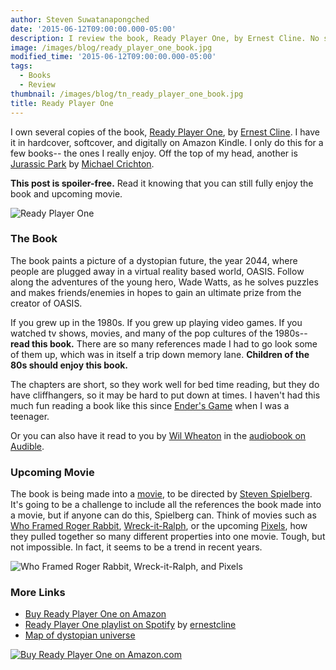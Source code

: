 ```yaml
---
author: Steven Suwatanapongched
date: '2015-06-12T09:00:00.000-05:00'
description: I review the book, Ready Player One, by Ernest Cline. No spoilers.
image: /images/blog/ready_player_one_book.jpg
modified_time: '2015-06-12T09:00:00.000-05:00'
tags:
  - Books
  - Review
thumbnail: /images/blog/tn_ready_player_one_book.jpg
title: Ready Player One
---
```



I own several copies of the book, [Ready Player One](http://readyplayerone.com/), by [Ernest Cline](http://www.ernestcline.com/). I have it in hardcover, softcover, and digitally on Amazon Kindle. I only do this for a few books-- the ones I really enjoy. Off the top of my head, another is [Jurassic Park](http://www.amazon.com/gp/product/0345538986/ref=as_li_tl?ie=UTF8&camp=1789&creative=390957&creativeASIN=0345538986&linkCode=as2&tag=sunpech-20&linkId=YYJXRGBHDHFWHSC5) by [Michael Crichton](http://www.amazon.com/Michael-Crichton/e/B000APZK46/).

<b>This post is spoiler-free.</b> Read it knowing that you can still fully enjoy the book and upcoming movie.

![Ready Player One](/images/blog/ready_player_one_book.jpg)

### The Book

The book paints a picture of a dystopian future, the year 2044, where people are plugged away in a virtual reality based world, OASIS. Follow along the adventures of the young hero, Wade Watts, as he solves puzzles and makes friends/enemies in hopes to gain an ultimate prize from the creator of OASIS.

If you grew up in the 1980s. If you grew up playing video games. If you watched tv shows, movies, and many of the pop cultures of the 1980s-- <b>read this book.</b> There are so many references made I had to go look some of them up, which was in itself a trip down memory lane. <b>Children of the 80s should enjoy this book.</b>

The chapters are short, so they work well for bed time reading, but they do have cliffhangers, so it may be hard to put down at times. I haven't had this much fun reading a book like this since [Ender's Game](http://www.amazon.com/gp/product/0812550706/ref=as_li_tl?ie=UTF8&camp=1789&creative=390957&creativeASIN=0812550706&linkCode=as2&tag=sunpech-20&linkId=TSZYDUGTZ6FQCOD4) when I was a teenager.

Or you can also have it read to you by [Wil Wheaton](http://wilwheaton.net/) in the [audiobook on Audible](http://www.amazon.com/gp/product/B005HG7BWC/ref=as_li_tl?ie=UTF8&camp=1789&creative=390957&creativeASIN=B005HG7BWC&linkCode=as2&tag=sunpech-20&linkId=EERU3SP47TNZT6GT).

### Upcoming Movie

The book is being made into a [movie](http://www.imdb.com/title/tt1677720/), to be directed by [Steven Spielberg](http://www.imdb.com/name/nm0000229/). It's going to be a challenge to include all the references the book made into a movie, but if anyone can do this, Spielberg can. Think of movies such as [Who Framed Roger Rabbit](http://www.imdb.com/title/tt0096438/), [Wreck-it-Ralph](http://www.imdb.com/title/tt1772341/), or the upcoming [Pixels](http://www.imdb.com/title/tt2120120/), how they pulled together so many different properties into one movie. Tough, but not impossible. In fact, it seems to be a trend in recent years.

![Who Framed Roger Rabbit, Wreck-it-Ralph, and Pixels](/images/blog/roger-rabbit_wreck-it-ralph_pixels.jpg)

### More Links

* [Buy Ready Player One on Amazon](http://www.amazon.com/gp/product/0307887448/ref=as_li_tl?ie=UTF8&camp=1789&creative=390957&creativeASIN=0307887448&linkCode=as2&tag=sunpech-20&linkId=Z2OPXV2N6LYKO3OL)
* [Ready Player One playlist on Spotify](https://play.spotify.com/user/ernestcline/playlist/5h6SYfQvJYAnr9S8Al4yOn) by [ernestcline](https://play.spotify.com/user/ernestcline)
* [Map of dystopian universe](http://readyplayerone.com/post/22266057591/check-out-our-map-of-the-dystopian-universe-a)

[![Buy Ready Player One on Amazon.com](/images/blog/ready_player_one_cover.jpg)](http://www.amazon.com/gp/product/0307887448/ref=as_li_tl?ie=UTF8&camp=1789&creative=390957&creativeASIN=0307887448&linkCode=as2&tag=sunpech-20&linkId=Z2OPXV2N6LYKO3OL)